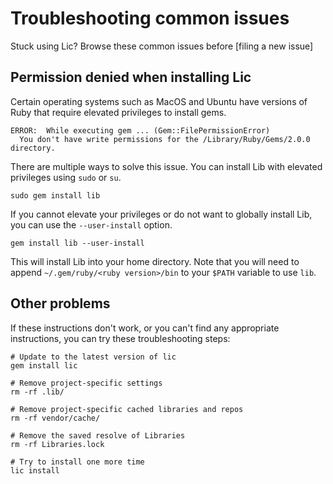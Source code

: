# Troubleshooting common issues

Stuck using Lic? Browse these common issues before [filing a new issue]

## Permission denied when installing Lic

Certain operating systems such as MacOS and Ubuntu have versions of Ruby that require elevated privileges to install gems.

    ERROR:  While executing gem ... (Gem::FilePermissionError)
      You don't have write permissions for the /Library/Ruby/Gems/2.0.0 directory.

There are multiple ways to solve this issue. You can install Lib with elevated privileges using `sudo` or `su`.

    sudo gem install lib

If you cannot elevate your privileges or do not want to globally install Lib, you can use the `--user-install` option.

    gem install lib --user-install

This will install Lib into your home directory. Note that you will need to append `~/.gem/ruby/<ruby version>/bin` to your `$PATH` variable to use `lib`.

## Other problems

If these instructions don't work, or you can't find any appropriate instructions, you can try these troubleshooting steps:

    # Update to the latest version of lic
    gem install lic

    # Remove project-specific settings
    rm -rf .lib/

    # Remove project-specific cached libraries and repos
    rm -rf vendor/cache/

    # Remove the saved resolve of Libraries
    rm -rf Libraries.lock

    # Try to install one more time
    lic install
